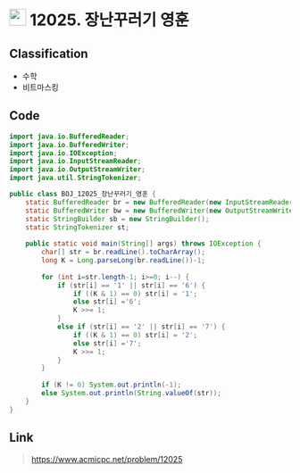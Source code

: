 # <img src="https://d2gd6pc034wcta.cloudfront.net/tier/11.svg" width="30"> 12025. 장난꾸러기 영훈

## Classification
* 수학
* 비트마스킹

## Code
```java
import java.io.BufferedReader;
import java.io.BufferedWriter;
import java.io.IOException;
import java.io.InputStreamReader;
import java.io.OutputStreamWriter;
import java.util.StringTokenizer;

public class BOJ_12025_장난꾸러기_영훈 {
	static BufferedReader br = new BufferedReader(new InputStreamReader(System.in));
	static BufferedWriter bw = new BufferedWriter(new OutputStreamWriter(System.out));
	static StringBuilder sb = new StringBuilder();
	static StringTokenizer st;
	
	public static void main(String[] args) throws IOException {
		char[] str = br.readLine().toCharArray();
		long K = Long.parseLong(br.readLine())-1;
		
		for (int i=str.length-1; i>=0; i--) {
			if (str[i] == '1' || str[i] == '6') {
				if ((K & 1) == 0) str[i] = '1';
				else str[i] ='6';
				K >>= 1;
			}
			else if (str[i] == '2' || str[i] == '7') {
				if ((K & 1) == 0) str[i] = '2';
				else str[i] ='7';
				K >>= 1;
			}
		}
		
		if (K != 0) System.out.println(-1);
		else System.out.println(String.valueOf(str));
	}
}
```

## Link
> https://www.acmicpc.net/problem/12025
